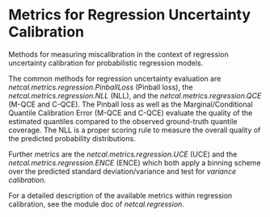 # Metrics for Regression Uncertainty Calibration

Methods for measuring miscalibration in the context of regression uncertainty calibration for probabilistic
regression models.

The common methods for regression uncertainty evaluation are *netcal.metrics.regression.PinballLoss* (Pinball
loss), the *netcal.metrics.regression.NLL* (NLL), and the *netcal.metrics.regression.QCE* (M-QCE and
C-QCE). The Pinball loss as well as the Marginal/Conditional Quantile Calibration Error (M-QCE and C-QCE) evaluate
the quality of the estimated quantiles compared to the observed ground-truth quantile coverage. The NLL is a proper
scoring rule to measure the overall quality of the predicted probability distributions.

Further metrics are the *netcal.metrics.regression.UCE* (UCE) and the *netcal.metrics.regression.ENCE*
(ENCE) which both apply a binning scheme over the predicted standard deviation/variance and test for *variance
calibration*.

For a detailed description of the available metrics within regression calibration, see the module doc of
*netcal.regression*.